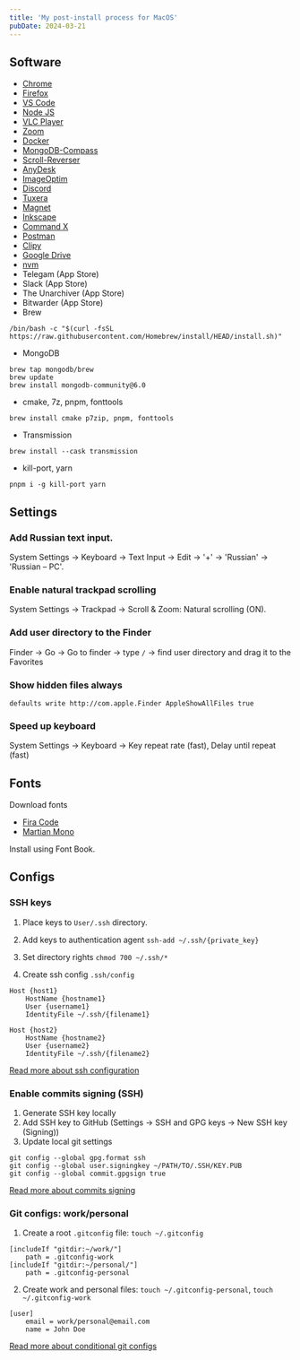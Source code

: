 ```yaml
---
title: 'My post-install process for MacOS'
pubDate: 2024-03-21
---
```


## Software

- [Chrome](https://www.google.com/chrome/)
- [Firefox](https://www.mozilla.org/en-US/firefox/new/)
- [VS Code](https://code.visualstudio.com/)
- [Node JS](https://nodejs.org/en/download/)
- [VLC Player](https://www.videolan.org/vlc/index.ru.html)
- [Zoom](https://zoom.us/download#client_4meeting)
- [Docker](https://docs.docker.com/desktop/install/mac-install/)
- [MongoDB-Compass](https://www.mongodb.com/try/download/compass)
- [Scroll-Reverser](https://github.com/pilotmoon/Scroll-Reverser)
- [AnyDesk](https://anydesk.com/)
- [ImageOptim](https://imageoptim.com/mac)
- [Discord](https://discord.com/)
- [Tuxera](https://ntfsformac.tuxera.com/)
- [Magnet](https://magnet.crowdcafe.com/)
- [Inkscape](https://inkscape.org/)
- [Command X](https://sindresorhus.com/command-x)
- [Postman](https://www.postman.com/downloads/)
- [Clipy](https://clipy-app.com/)
- [Google Drive](https://www.google.com/drive/download/)
- [nvm](https://github.com/nvm-sh/nvm)
- Telegam (App Store)
- Slack (App Store)
- The Unarchiver (App Store)
- Bitwarder (App Store)
- Brew

```
/bin/bash -c "$(curl -fsSL https://raw.githubusercontent.com/Homebrew/install/HEAD/install.sh)"
```

- MongoDB

```
brew tap mongodb/brew
brew update
brew install mongodb-community@6.0
```

- cmake, 7z, pnpm, fonttools

```
brew install cmake p7zip, pnpm, fonttools
```

- Transmission

```
brew install --cask transmission
```

- kill-port, yarn

```
pnpm i -g kill-port yarn
```

## Settings

### Add Russian text input.

System Settings -> Keyboard -> Text Input -> Edit -> '+' -> 'Russian' -> 'Russian – PC'.

### Enable natural trackpad scrolling

System Settings -> Trackpad -> Scroll & Zoom: Natural scrolling (ON).

### Add user directory to the Finder

Finder -> Go -> Go to finder -> type `/` -> find user directory and drag it to the Favorites

### Show hidden files always

```
defaults write http://com.apple.Finder AppleShowAllFiles true
```

### Speed up keyboard

System Settings -> Keyboard -> Key repeat rate (fast), Delay until repeat (fast)

## Fonts

Download fonts

- [Fira Code](https://github.com/tonsky/FiraCode)
- [Martian Mono](https://github.com/evilmartians/mono)

Install using Font Book.

## Configs

### SSH keys

1. Place keys to `User/.ssh` directory.

2. Add keys to authentication agent `ssh-add ~/.ssh/{private_key}`

3. Set directory rights `chmod 700 ~/.ssh/*`

4. Create ssh config `.ssh/config`

```
Host {host1}
    HostName {hostname1}
    User {username1}
    IdentityFile ~/.ssh/{filename1}

Host {host2}
    HostName {hostname2}
    User {username2}
    IdentityFile ~/.ssh/{filename2}
```

[Read more about ssh configuration](https://www.digitalocean.com/community/tutorials/how-to-configure-custom-connection-options-for-your-ssh-client)

### Enable commits signing (SSH)

1. Generate SSH key locally
2. Add SSH key to GitHub (Settings -> SSH and GPG keys -> New SSH key (Signing))
3. Update local git settings

```
git config --global gpg.format ssh
git config --global user.signingkey ~/PATH/TO/.SSH/KEY.PUB
git config --global commit.gpgsign true
```

[Read more about commits signing](https://docs.github.com/en/authentication/managing-commit-signature-verification/about-commit-signature-verification)

### Git configs: work/personal

1. Create a root `.gitconfig` file: `touch ~/.gitconfig`

```
[includeIf "gitdir:~/work/"]
    path = .gitconfig-work
[includeIf "gitdir:~/personal/"]
    path = .gitconfig-personal
```

2. Create work and personal files: `touch ~/.gitconfig-personal`, `touch ~/.gitconfig-work`

```
[user]
    email = work/personal@email.com
    name = John Doe
```

[Read more about conditional git configs](https://git-scm.com/docs/git-config#_includes)
